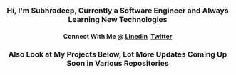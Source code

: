 <h3 align="center">Hi, I'm Subhradeep, Currently a Software Engineer and Always Learning New Technologies</h3>
<h4 align="center">Connect With Me @ <a href="https://www.linkedin.com/in/sraynitjsr" target="blank"><b>LinedIn</b></a>&nbsp&nbsp<a href="https://twitter.com/sraynitjsr" target="blank"><b>Twitter</b></a>
<h3 align="center">Also Look at My Projects Below, Lot More Updates Coming Up Soon in Various Repositories</h3>
